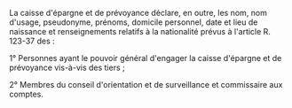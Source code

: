 La caisse d'épargne et de prévoyance déclare, en outre, les nom, nom d'usage, pseudonyme, prénoms, domicile personnel, date et lieu de naissance et renseignements relatifs à la nationalité prévus à l'article R. 123-37 des :


 1° Personnes ayant le pouvoir général d'engager la caisse d'épargne et de prévoyance vis-à-vis des tiers ; 


2° Membres du conseil d'orientation et de surveillance et commissaire aux comptes.

